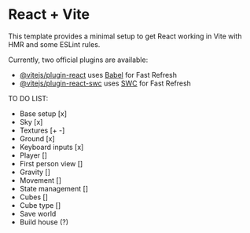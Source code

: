 # React + Vite

This template provides a minimal setup to get React working in Vite with HMR and some ESLint rules.

Currently, two official plugins are available:

- [@vitejs/plugin-react](https://github.com/vitejs/vite-plugin-react/blob/main/packages/plugin-react/README.md) uses [Babel](https://babeljs.io/) for Fast Refresh
- [@vitejs/plugin-react-swc](https://github.com/vitejs/vite-plugin-react-swc) uses [SWC](https://swc.rs/) for Fast Refresh



TO DO LIST:
- Base setup [x]
- Sky [x]
- Textures [+ -]
- Ground [x]
- Keyboard inputs [x]
- Player []
- First person view []
- Gravity []
- Movement []
- State management []
- Cubes []
- Cube type []
- Save world
- Build house (?)